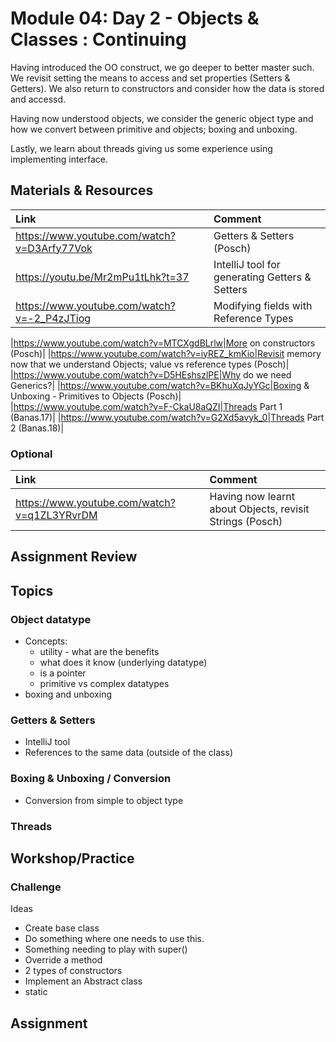 # Module 04: Day 2 - Objects & Classes : Continuing
Having introduced the OO construct, we go deeper to better master such.  We revisit setting the means to access and set properties (Setters & Getters).  We also return to constructors and consider how the data is stored and accessd.

Having now understood objects, we consider the generic object type and how we convert between primitive and objects; boxing and unboxing.  

Lastly, we learn about threads giving us some experience using implementing interface.

## Materials & Resources

| Link | Comment |
|:---- |:------- |
|https://www.youtube.com/watch?v=D3Arfy77Vok|Getters & Setters (Posch)|
|https://youtu.be/Mr2mPu1tLhk?t=37|IntelliJ tool for generating Getters & Setters|
|https://www.youtube.com/watch?v=-2_P4zJTiog|Modifying fields with Reference Types|

|https://www.youtube.com/watch?v=MTCXgdBLrlw|More on constructors (Posch)|
|https://www.youtube.com/watch?v=iyREZ_kmKio|Revisit memory now that we understand Objects; value vs reference types (Posch)|
|https://www.youtube.com/watch?v=D5HEshszlPE|Why do we need Generics?|
|https://www.youtube.com/watch?v=BKhuXqJyYGc|Boxing & Unboxing - Primitives to Objects (Posch)|
|https://www.youtube.com/watch?v=F-CkaU8aQZI|Threads Part 1 (Banas.17)|
|https://www.youtube.com/watch?v=G2Xd5avyk_0|Threads Part 2 (Banas.18)|


### Optional
| Link | Comment |
|:---- |:------ |
|https://www.youtube.com/watch?v=q1ZL3YRvrDM|Having now learnt about Objects, revisit Strings (Posch)|



## Assignment Review


## Topics


### Object datatype
- Concepts: 
  - utility - what are the benefits
  - what does it know (underlying datatype)
  - is a pointer
  - primitive vs complex datatypes
- boxing and unboxing  

### Getters &amp; Setters
- IntelliJ tool
- References to the same data (outside of the class)


### Boxing &amp; Unboxing / Conversion
- Conversion from simple to object type


### Threads

## Workshop/Practice 

### Challenge 
Ideas
- Create base class
- Do something where one needs to use this.
- Something needing to play with super()
- Override a method
- 2 types of constructors
- Implement an Abstract class
- static

## Assignment
